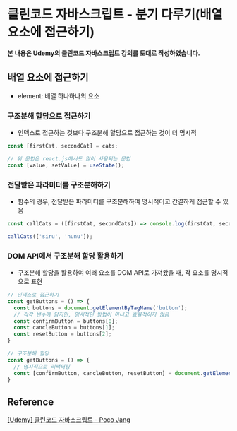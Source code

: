 # 클린코드 자바스크립트 - 분기 다루기(배열 요소에 접근하기)



**본 내용은 Udemy의 클린코드 자바스크립트 강의를 토대로 작성하였습니다.**



## 배열 요소에 접근하기

* element: 배열 하나하나의 요소



### 구조분해 할당으로 접근하기

* 인덱스로 접근하는 것보다 구조분해 할당으로 접근하는 것이 더 명시적

```JavaScript
const [firstCat, secondCat] = cats;

// 위 문법은 react.js에서도 많이 사용되는 문법
const [value, setValue] = useState();
```



### 전달받은 파라미터를 구조분해하기

* 함수의 경우, 전달받은 파라미터를 구조분해하여 명시적이고 간결하게 접근할 수 있음

```JavaScript
const callCats = ([firstCat, secondCats]) => console.log(firstCat, secondCat);

callCats(['siru', 'nunu']);
```



### DOM API에서 구조분해 할당 활용하기

* 구조분해 할당을 활용하여 여러 요소를 DOM API로 가져왔을 때, 각 요소를 명시적으로 표현

```JavaScript
// 인덱스로 접근하기
const getButtons = () => {
  const buttons = document.getElementByTagName('button');
  // 각각 변수에 담지만, 명시적인 방법이 아니고 효율적이지 않음
  const confirmButton = buttons[0];
  const cancleButton = buttons[1];
  const resetButton = buttons[2];
}

// 구조분해 할당
const getButtons = () => {
  // 명시적으로 리팩터링
  const [confirmButton, cancleButton, resetButton] = document.getElementByTagName('button');
}
```





## Reference

[[Udemy] 클린코드 자바스크립트 - Poco Jang](https://www.udemy.com/course/clean-code-js/)